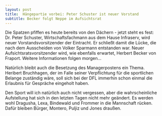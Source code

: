 ```yaml
---
layout: post
title:  Hängepartie vorbei: Peter Schuster ist neuer Vorstand
subtitle: Becker folgt Neppe im Aufsichtsrat
---
```


Die Spatzen pfiffen es heute bereits von den Dächern - jetzt steht es fest: Dr. Peter Schuster, Wirtschaftsfachmann aus dem Hause Infraserv, wird neuer Vorstandsvorsitzender der Eintracht. Er schließt damit die Lücke, die nach dem Ausscheiden von Volker Sparmann entstanden war. Neuer Aufsichtsratsvorsitzender wird, wie ebenfalls erwartet, Herbert Becker von Fraport. Weitere Informationen folgen morgen...

Natürlich bleibt auch die Besetzung des Managerpostens ein Thema. Heribert Bruchhagen, der im Falle seiner Verpflichtung für die sportlichen Belange zuständig wäre, soll sich bei der DFL immerhin schon einmal die Erlaubnis für Gespräche eingeholt haben.

Den Sport will ich natürlich auch nicht vergessen, aber die wahrscheinliche Aufstellung hat sich in den letzten Tagen nicht mehr geändert. Es werden wohl Dragusha, Lexa, Bindewald und Frommer in die Mannschaft rücken. Dafür bleiben Bürger, Montero, Puljiz und Jones draußen.
